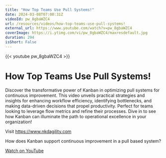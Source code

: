 ```yaml
---
title: "How Top Teams Use Pull Systems!"
date: 2024-03-08T07:00:31Z
videoId: pw_8gbaWZC4
url: /resources/videos/how-top-teams-use-pull-systems!
external_url: https://www.youtube.com/watch?v=pw_8gbaWZC4
coverImage: https://i.ytimg.com/vi/pw_8gbaWZC4/maxresdefault.jpg
duration: 294
isShort: False
---
```


{{< youtube pw_8gbaWZC4 >}}

# How Top Teams Use Pull Systems!

Discover the transformative power of Kanban in optimizing pull systems for continuous improvement. This video unveils practical strategies and insights for enhancing workflow efficiency, identifying bottlenecks, and making data-driven decisions that propel productivity. Perfect for teams looking to leverage flow metrics and refine their processes. Dive in to see how Kanban can illuminate the path to operational excellence in your organization!

Visit https://www.nkdagility.com

How does Kanban support continuous improvement in a pull based system?

[Watch on YouTube](https://www.youtube.com/watch?v=pw_8gbaWZC4)

